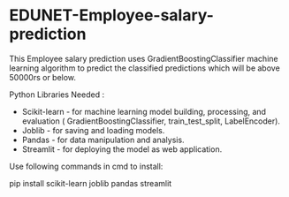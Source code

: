 # EDUNET-Employee-salary-prediction
This Employee salary prediction uses GradientBoostingClassifier machine learning algorithm to predict the classified predictions which will be above 50000rs or below.

Python Libraries Needed :
- Scikit-learn - for machine learning model building, processing, and evaluation ( GradientBoostingClassifier, train_test_split, LabelEncoder).
- Joblib - for saving and loading models.
- Pandas - for data manipulation and analysis.
- Streamlit - for deploying the model as web application.

Use following commands in cmd to install:

pip install scikit-learn joblib pandas streamlit
